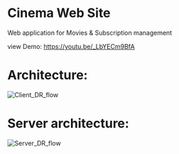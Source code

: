 # Cinema Web Site
Web application for Movies & Subscription management

view Demo:
https://youtu.be/_LbYECm9BfA


# Architecture:
![Client_DR_flow](https://user-images.githubusercontent.com/58429034/203002486-9769eeb6-1ebc-48cc-9231-f7bf70f9a978.jpg)


# Server architecture:
![Server_DR_flow](https://user-images.githubusercontent.com/58429034/202999828-4a6f9cd9-e215-407a-b4cc-6bbc18b10cc8.jpg)
